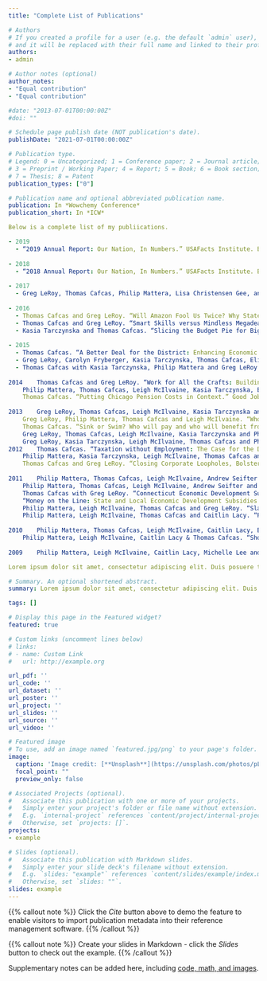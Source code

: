 ```yaml
---
title: "Complete List of Publications"

# Authors
# If you created a profile for a user (e.g. the default `admin` user), write the username (folder name) here 
# and it will be replaced with their full name and linked to their profile.
authors:
- admin

# Author notes (optional)
author_notes:
- "Equal contribution"
- "Equal contribution"

#date: "2013-07-01T00:00:00Z"
#doi: ""

# Schedule page publish date (NOT publication's date).
publishDate: "2021-07-01T00:00:00Z"

# Publication type.
# Legend: 0 = Uncategorized; 1 = Conference paper; 2 = Journal article;
# 3 = Preprint / Working Paper; 4 = Report; 5 = Book; 6 = Book section;
# 7 = Thesis; 8 = Patent
publication_types: ["0"]

# Publication name and optional abbreviated publication name.
publication: In *Wowchemy Conference*
publication_short: In *ICW*

Below is a complete list of my publiications.

- 2019
  - “2019 Annual Report: Our Nation, In Numbers.” USAFacts Institute. Bellevue, WA. 2019.
	
- 2018
  - “2018 Annual Report: Our Nation, In Numbers.” USAFacts Institute. Bellevue, WA. 2018.
	
- 2017
  - Greg LeRoy, Thomas Cafcas, Philip Mattera, Lisa Christensen Gee, and Dylan Grundman. “Good Intentions vs. Effective Outcomes: An Analysis of Selected New Mexico Tax Incentives.” Good Jobs First and the Institute on Taxation and Economic Policy. Washington, D.C. 2017.
	
- 2016
  - Thomas Cafcas and Greg LeRoy. “Will Amazon Fool Us Twice? Why State and Local Governments Should Stop Subsidizing the Online Giant's Growing Distribution Network.” Good Jobs First. Washington, D.C. 2016.
  - Thomas Cafcas and Greg LeRoy. “Smart Skills versus Mindless Megadeals: Cost-Effective Workforce Development.” Good Jobs First. Washington, D.C. 2016.
  - Kasia Tarczynska and Thomas Cafcas. “Slicing the Budget Pie for Big Business: How Three States Allocate Economic Development Dollars, Large Companies versus Small.” Good Jobs First. Washington, D.C. 2016.
	
- 2015	
  - Thomas Cafcas. “A Better Deal for the District: Enhancing Economic Development Transparency and Accountability in Washington, DC.” Good Jobs First. Washington, D.C. 2015.
  - Greg LeRoy, Carolyn Fryberger, Kasia Tarczynska, Thomas Cafcas, Elizabeth Bird and Philip Mattera. “Shortchanging Small Business: How Businesses Dominate State Economic Development Incentives.” Good Jobs First. Washington, D.C. 2015.
  - Thomas Cafcas with Kasia Tarczynska, Philip Mattera and Greg LeRoy. “Memphis Blues: How Corporate Property Tax Breaks and Stadium Subsidies are Sapping the City's Fiscal Strength.” Good Jobs First. Washington, D.C. 2014.
	
2014	Thomas Cafcas and Greg LeRoy. “Work for All the Crafts: Building Normal's Multimodal Transit Hub into "Illinois' Second Busiest Amtrak Station.” Good Jobs First. Washington, D.C. 2014.
	Philip Mattera, Thomas Cafcas, Leigh McIlvaine, Kasia Tarczynska, Elizabeth Bird and Greg LeRoy. “Show Us the Subsidized Jobs: An Evaluation of State Government Online Disclosure of Economic Development Subsidy Awards and Outcomes.” Good Jobs First. Washington, D.C. 2014.
	Thomas Cafcas. “Putting Chicago Pension Costs in Context.” Good Jobs First. Washington, D.C. 2014.
	
2013	Greg LeRoy, Thomas Cafcas, Leigh McIlvaine, Kasia Tarczynska and Philip Mattera. “Creating Scandals Instead of Jobs: The Failures of Privatized State Economic Development Agencies.” Good Jobs First. Washington, D.C. 2013.
	Greg LeRoy, Philip Mattera, Thomas Cafcas and Leigh McIlvaine. “Who is Funding Texas Gov. Rick Perry's Partisan Job-Piracy Trips?” Good Jobs First. Washington, D.C. 2013.
	Thomas Cafcas. “Sink or Swim? Who will pay and who will benefit from DC Water’s $2.6 billion Clean Rivers Project?” Good Jobs First. Washington, D.C. 2013.
	Greg LeRoy, Thomas Cafcas, Leigh McIlvaine, Kasia Tarczynska and Philip Mattera. “Bosses for Buses: U.S. Employers Supporting Public Transit.” Good Jobs First. Washington, D.C. 2013.
	Greg LeRoy, Kasia Tarczynska, Leigh McIlvaine, Thomas Cafcas and Philip Mattera. “The Job-Creation Shell Game: Ending the Wasteful Practice of Subsidizing Companies that Move Jobs from One State to Another.” Good Jobs First. Washington, D.C. 2013.
2012	Thomas Cafcas. “Taxation without Employment: The Case for the District's Strong Local Hiring Rules.” Good Jobs First. Washington, D.C. 2012.
	Philip Mattera, Kasia Tarczynska, Leigh McIlvaine, Thomas Cafcas and Greg LeRoy. “Paying Taxes to the Boss: How a Growing Number of States Subsidize Companies with the Withholding Taxes of Workers.” Good Jobs First. Washington, D.C. 2012.
	Thomas Cafcas and Greg LeRoy. “Closing Corporate Loopholes, Bolstering Illinois’ Budget.” Good Jobs First. Washington, D.C. 2012.
	
2011	Philip Mattera, Thomas Cafcas, Leigh McIlvaine, Andrew Seifter and Kasia Tarczynska. “Money-Back Guarantees for Taxpayers: Clawbacks and Other Enforcement Safeguards in State Economic Development Subsidy Programs.” Good Jobs First. Washington, D.C. 2011.
	Philip Mattera, Thomas Cafcas, Leigh McIlvaine, Andrew Seifter and Kasia Tarczynska. “Money for Something: Job Creation and Job Quality Standards in State Economic Development Subsidy Programs.” Good Jobs First. Washington, D.C. 2011.
	Thomas Cafcas with Greg LeRoy. “Connecticut Economic Development Subsidies: Costly and Blunt.” Good Jobs First. Washington, D.C. 2011.
	“Money on the Line: State and Local Economic Development Subsidies Received by T-Mobile Call Centers.” Good Jobs First. Washington, D.C. 2011.
	Philip Mattera, Leigh McIlvaine, Thomas Cafcas and Greg LeRoy. “Slashing Subsidies, Bolstering Budgets: How States Can Save Money by Targeting Ineffective Economic Development Programs.” Good Jobs First. Washington, D.C. 2011.
	Philip Mattera, Leigh McIlvaine, Thomas Cafcas and Caitlin Lacy. “Public-Private Power Grab: The Risks in Privatizing State Economic Development Agencies.” Good Jobs First. Washington, D.C. 2011.
	
2010	Philip Mattera, Thomas Cafcas, Leigh McIlvaine, Caitlin Lacy, Elizabeth Williams and Sarah Gutschow. “Show Us The Subsidies: An Evaluation of State Government Online Disclosure of Economic Development Subsidies.” Good Jobs First. Washington, D.C. 2010.
	Philip Mattera, Leigh McIlvaine, Caitlin Lacy & Thomas Cafcas. “Show Us the Stimulus (Again): An Evaluation of State Government Recovery Act Websites.” Good Jobs First. Washington, D.C. 2010.
	
2009	Philip Mattera, Leigh McIlvaine, Caitlin Lacy, Michelle Lee and Thomas Cafcas. “Show Us the Stimulus: An Evaluation of State Government Recovery Act Websites.” Good Jobs First. Washington, D.C. 2009.

Lorem ipsum dolor sit amet, consectetur adipiscing elit. Duis posuere tellus ac convallis placerat. Proin tincidunt magna sed ex sollicitudin condimentum. Sed ac faucibus dolor, scelerisque sollicitudin nisi. Cras purus urna, suscipit quis sapien eu, pulvinar tempor diam. Quisque risus orci, mollis id ante sit amet, gravida egestas nisl. Sed ac tempus magna. Proin in dui enim. Donec condimentum, sem id dapibus fringilla, tellus enim condimentum arcu, nec volutpat est felis vel metus. Vestibulum sit amet erat at nulla eleifend gravida.

# Summary. An optional shortened abstract.
summary: Lorem ipsum dolor sit amet, consectetur adipiscing elit. Duis posuere tellus ac convallis placerat. Proin tincidunt magna sed ex sollicitudin condimentum.

tags: []

# Display this page in the Featured widget?
featured: true

# Custom links (uncomment lines below)
# links:
# - name: Custom Link
#   url: http://example.org

url_pdf: ''
url_code: ''
url_dataset: ''
url_poster: ''
url_project: ''
url_slides: ''
url_source: ''
url_video: ''

# Featured image
# To use, add an image named `featured.jpg/png` to your page's folder. 
image:
  caption: 'Image credit: [**Unsplash**](https://unsplash.com/photos/pLCdAaMFLTE)'
  focal_point: ""
  preview_only: false

# Associated Projects (optional).
#   Associate this publication with one or more of your projects.
#   Simply enter your project's folder or file name without extension.
#   E.g. `internal-project` references `content/project/internal-project/index.md`.
#   Otherwise, set `projects: []`.
projects:
- example

# Slides (optional).
#   Associate this publication with Markdown slides.
#   Simply enter your slide deck's filename without extension.
#   E.g. `slides: "example"` references `content/slides/example/index.md`.
#   Otherwise, set `slides: ""`.
slides: example
---
```


{{% callout note %}}
Click the *Cite* button above to demo the feature to enable visitors to import publication metadata into their reference management software.
{{% /callout %}}

{{% callout note %}}
Create your slides in Markdown - click the *Slides* button to check out the example.
{{% /callout %}}

Supplementary notes can be added here, including [code, math, and images](https://wowchemy.com/docs/writing-markdown-latex/).
